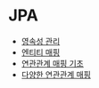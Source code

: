 # JPA

- [영속성 관리](docs/3장_영속성%20관리/README.md)
- [엔티티 매핑](docs/4장_엔티티%20매핑/README.md)
- [연관관계 매핑 기초](docs/5장_연관관계%20매핑%20기초/README.md)
- [다양한 연관관계 매핑](docs/6장_다양한%20연관관계%20매핑/README.md)
